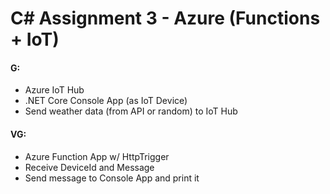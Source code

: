 # C# Assignment 3 - Azure (Functions + IoT)

#### **G**:

-   Azure IoT Hub
-   .NET Core Console App (as IoT Device)
-   Send weather data (from API or random) to IoT Hub

#### **VG**:

-   Azure Function App w/ HttpTrigger
-   Receive DeviceId and Message
-   Send message to Console App and print it

